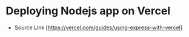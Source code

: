 # Deploying Nodejs app on Vercel

- Source Link [https://vercel.com/guides/using-express-with-vercel]